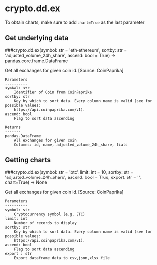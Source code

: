 # crypto.dd.ex

To obtain charts, make sure to add `chart=True` as the last parameter

## Get underlying data 
###crypto.dd.ex(symbol: str = 'eth-ethereum', sortby: str = 'adjusted_volume_24h_share', ascend: bool = True) -> pandas.core.frame.DataFrame

Get all exchanges for given coin id. [Source: CoinPaprika]

    Parameters
    ----------
    symbol: str
        Identifier of Coin from CoinPaprika
    sortby: str
        Key by which to sort data. Every column name is valid (see for possible values:
        https://api.coinpaprika.com/v1).
    ascend: bool
        Flag to sort data ascending

    Returns
    -------
    pandas.DataFrame
        All exchanges for given coin
        Columns: id, name, adjusted_volume_24h_share, fiats

## Getting charts 
###crypto.dd.ex(symbol: str = 'btc', limit: int = 10, sortby: str = 'adjusted_volume_24h_share', ascend: bool = True, export: str = '', chart=True) -> None

Get all exchanges for given coin id. [Source: CoinPaprika]

    Parameters
    ----------
    symbol: str
        Cryptocurrency symbol (e.g. BTC)
    limit: int
        Number of records to display
    sortby: str
        Key by which to sort data. Every column name is valid (see for possible values:
        https://api.coinpaprika.com/v1).
    ascend: bool
        Flag to sort data ascending
    export : str
        Export dataframe data to csv,json,xlsx file
